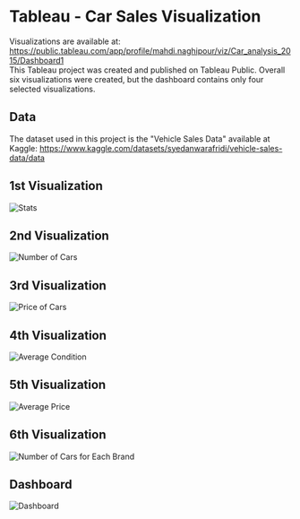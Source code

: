 # Tableau - Car Sales Visualization
Visualizations are available at: https://public.tableau.com/app/profile/mahdi.naghipour/viz/Car_analysis_2015/Dashboard1 \
This Tableau project was created and published on Tableau Public.
Overall six visualizations were created, but the dashboard contains only four selected visualizations.
## Data
The dataset used in this project is the "Vehicle Sales Data" available at Kaggle: https://www.kaggle.com/datasets/syedanwarafridi/vehicle-sales-data/data
## 1st Visualization
![Stats](https://github.com/user-attachments/assets/5c3ca193-64f1-4044-9aee-e297c4e33bf3)
## 2nd Visualization
![Number of Cars](https://github.com/user-attachments/assets/9b0cc998-674d-487f-86fe-4c59f7449e6c)
## 3rd Visualization
![Price of Cars](https://github.com/user-attachments/assets/45f108ac-ef38-47eb-b64c-ae1a836aed9e)
## 4th Visualization
![Average Condition](https://github.com/user-attachments/assets/52e293e6-74e2-4d17-93c8-f3d71551674d)
## 5th Visualization
![Average Price](https://github.com/user-attachments/assets/54aaf8e0-2232-408a-9d29-dfb03444717d)
## 6th Visualization
![Number of Cars for Each Brand](https://github.com/user-attachments/assets/0b759989-3af5-459d-afa2-29c920d36292)
## Dashboard
![Dashboard](https://github.com/user-attachments/assets/3d4f3bf7-502b-453c-8a2f-2be08b19af4a)
